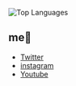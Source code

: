![Top Languages](https://github-readme-stats.vercel.app/api/top-langs/?username=yoritin&theme=cobalt)

## me🌵
- [Twitter](https://twitter.com/yoriblog)
- [instagram](https://www.instagram.com/tillandsia_yori/?hl=ja)
- [Youtube](https://www.youtube.com/channel/UCHZAZBI4LttDtULLNzaspsg)
